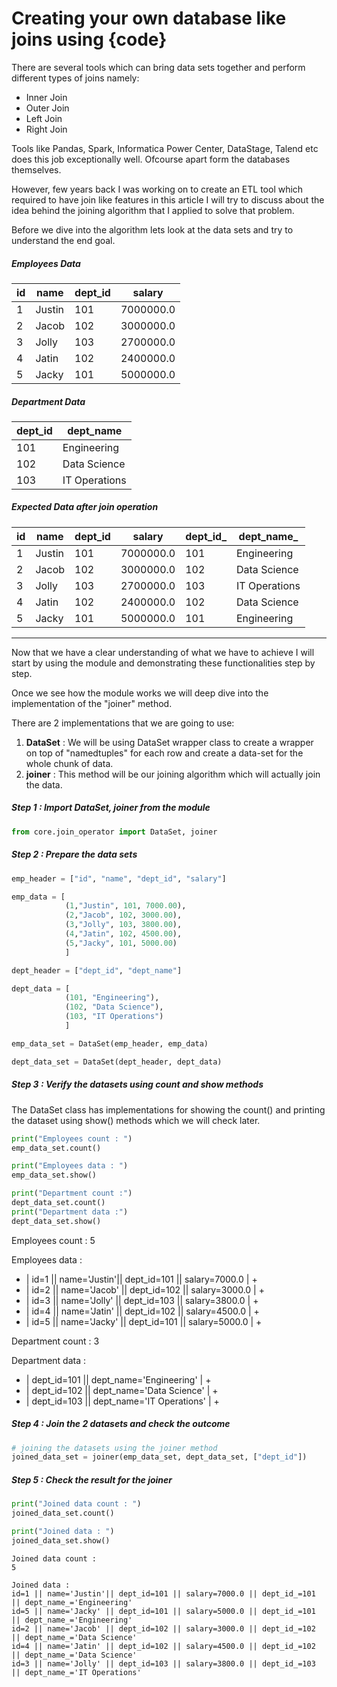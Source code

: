 # Creating your own database like joins using \{code\}

There are several tools which can bring data sets together and perform different types of joins namely:

* Inner Join
* Outer Join
* Left Join
* Right Join

Tools like Pandas, Spark, Informatica Power Center, DataStage, Talend etc does this job exceptionally well. Ofcourse apart form the databases themselves.

However, few years back I was working on to create an ETL tool which required to have join like features in this article I will try to discuss about the idea behind the joining algorithm that I applied to solve that problem.

Before we dive into the algorithm lets look at the data sets and try to understand the end goal.

##### Employees Data


| id | name | dept_id | salary |
| - | - | - | - |
| 1 | Justin | 101 | 7000000.0 |
| 2 | Jacob | 102 | 3000000.0 |
| 3 | Jolly | 103 | 2700000.0 |
| 4 | Jatin | 102 | 2400000.0 |
| 5 | Jacky | 101 | 5000000.0 |

##### Department Data


| dept_id | dept_name |
| - | - |
| 101 | Engineering |
| 102 | Data Science |
| 103 | IT Operations |

##### Expected Data after join operation


| id | name | dept_id | salary | dept_id_ | dept_name_ |
| - | - | - | - | - | - |
| 1 | Justin | 101 | 7000000.0 | 101 | Engineering |
| 2 | Jacob | 102 | 3000000.0 | 102 | Data Science |
| 3 | Jolly | 103 | 2700000.0 | 103 | IT Operations |
| 4 | Jatin | 102 | 2400000.0 | 102 | Data Science |
| 5 | Jacky | 101 | 5000000.0 | 101 | Engineering |

---

Now that we have a clear understanding of what we have to achieve I will start by using  the module and demonstrating these functionalities step by step.

Once we see how the module works we will deep dive into the implementation of the "joiner" method.

There are 2 implementations that we are going to use:

1. **DataSet** : We will be using DataSet wrapper class to create a wrapper on top of "namedtuples" for each row and create a data-set for the whole chunk of data.
2. **joiner** : This method will be our joining algorithm which will actually join the data.

##### Step 1 : Import DataSet, joiner from the module

```python
from core.join_operator import DataSet, joiner
```

##### Step 2 : Prepare the data sets

```python
emp_header = ["id", "name", "dept_id", "salary"]

emp_data = [
            (1,"Justin", 101, 7000.00),
            (2,"Jacob", 102, 3000.00),
            (3,"Jolly", 103, 3800.00),
            (4,"Jatin", 102, 4500.00),
            (5,"Jacky", 101, 5000.00)
            ]

dept_header = ["dept_id", "dept_name"]

dept_data = [
            (101, "Engineering"),
            (102, "Data Science"),
            (103, "IT Operations")
            ]

emp_data_set = DataSet(emp_header, emp_data)

dept_data_set = DataSet(dept_header, dept_data)
```

##### Step 3 : Verify the datasets using count and show methods

The DataSet class has implementations for showing the count() and printing the dataset using show() methods which we will check later.

```python
print("Employees count : ")
emp_data_set.count()

print("Employees data : ")
emp_data_set.show()

print("Department count :")
dept_data_set.count()
print("Department data :")
dept_data_set.show()
```

Employees count : 
5

Employees data : 
+ | id=1  || name='Justin'|| dept_id=101 || salary=7000.0 | +
+ | id=2  || name='Jacob' || dept_id=102 || salary=3000.0 | +
+ | id=3  || name='Jolly' || dept_id=103 || salary=3800.0 | +
+ | id=4  || name='Jatin' || dept_id=102 || salary=4500.0 | +
+ | id=5  || name='Jacky' || dept_id=101 || salary=5000.0 | +

Department count :
3

Department data :
+ | dept_id=101 || dept_name='Engineering' | +
+ | dept_id=102 || dept_name='Data Science' | +
+ | dept_id=103 || dept_name='IT Operations' | +
##### Step 4 : Join the 2 datasets and check the outcome

```python
# joining the datasets using the joiner method
joined_data_set = joiner(emp_data_set, dept_data_set, ["dept_id"])
```
##### Step 5 : Check the result for the joiner

```python
print("Joined data count : ")
joined_data_set.count()

print("Joined data : ")
joined_data_set.show()
```

```
Joined data count : 
5

Joined data : 
id=1 || name='Justin'|| dept_id=101 || salary=7000.0 || dept_id_=101 || dept_name_='Engineering' 
id=5 || name='Jacky' || dept_id=101 || salary=5000.0 || dept_id_=101 || dept_name_='Engineering' 
id=2 || name='Jacob' || dept_id=102 || salary=3000.0 || dept_id_=102 || dept_name_='Data Science'
id=4 || name='Jatin' || dept_id=102 || salary=4500.0 || dept_id_=102 || dept_name_='Data Science'
id=3 || name='Jolly' || dept_id=103 || salary=3800.0 || dept_id_=103 || dept_name_='IT Operations'
```